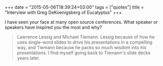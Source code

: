 +++
date = "2015-05-06T18:39:24+03:00"
tags = ["quotes"]
title = "Interview with Greg DeKoenigsberg of Eucalyptus"
+++

I have seen your face at many open source conferences. What speaker or speakers
have inspired you the most and why?

> Lawrence Lessig and Michael Tiemann. Lessig because of how he uses single-word
> slides to drive his presentations in a compelling way, and Tiemann because he
> packs so much wisdom into his presentations. I find myself going back to
> Tiemann's slide decks years later.
